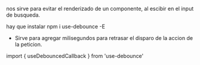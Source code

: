 nos sirve para evitar el renderizado de un componente, al escibir en el input de busqueda.

hay que instalar npm i use-debounce -E

+ Sirve para agregar milisegundos para retrasar el disparo de la accion de la peticion.

import { useDebouncedCallback } from 'use-debounce'